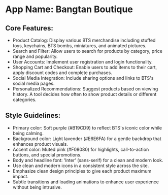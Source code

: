# **App Name**: Bangtan Boutique

## Core Features:

- Product Catalog: Display various BTS merchandise including stuffed toys, keychains, BTS bombs, miniatures, and animated pictures.
- Search and Filter: Allow users to search for products by category, price range and popularity.
- User Accounts: Implement user registration and login functionality.
- Shopping Cart and Checkout: Enable users to add items to their cart, apply discount codes and complete purchases.
- Social Media Integration: Include sharing options and links to BTS's social media pages.
- Personalized Recommendations: Suggest products based on viewing history. A tool decides how often to show product details or different categories.

## Style Guidelines:

- Primary color: Soft purple (#B19CD9) to reflect BTS's iconic color while being calming.
- Background color: Light lavender (#E6E6FA) for a gentle backdrop that enhances product visuals.
- Accent color: Muted pink (#F08080) for highlights, call-to-action buttons, and special promotions.
- Body and headline font: 'Inter' (sans-serif) for a clean and modern look.
- Use clean and modern icons in a consistent style across the site.
- Emphasize clean design principles to give each product maximum impact.
- Subtle transitions and loading animations to enhance user experience without being intrusive.